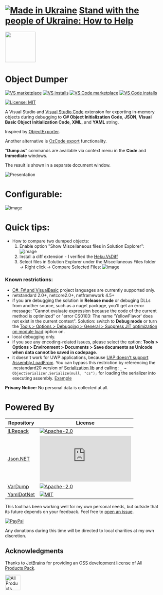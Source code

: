 # [![Made in Ukraine](https://img.shields.io/badge/made_in-ukraine-ffd700.svg?labelColor=0057b7&style=for-the-badge)](https://stand-with-ukraine.pp.ua) [Stand with the people of Ukraine: How to Help](https://stand-with-ukraine.pp.ua)

<img src="https://yevhencherkes.gallerycdn.vsassets.io/extensions/yevhencherkes/yellowflavorobjectdumper/0.0.0.64/1665328424655/Microsoft.VisualStudio.Services.Icons.Default" width="100" height="100" />

# Object Dumper

[![VS marketplace](https://img.shields.io/visual-studio-marketplace/v/YevhenCherkes.YellowFlavorObjectDumper.svg?label=VS%20marketplace&style=for-the-badge)](https://marketplace.visualstudio.com/items?itemName=YevhenCherkes.YellowFlavorObjectDumper)
[![VS installs](https://img.shields.io/visual-studio-marketplace/i/YevhenCherkes.YellowFlavorObjectDumper?label=VS%20installs&style=for-the-badge)](https://marketplace.visualstudio.com/items?itemName=YevhenCherkes.YellowFlavorObjectDumper)
[![VS Code marketplace](https://img.shields.io/visual-studio-marketplace/v/YevhenCherkes.object-dumper.svg?label=VS%20Code%20marketplace&style=for-the-badge)](https://marketplace.visualstudio.com/items?itemName=YevhenCherkes.object-dumper)
[![VS Code installs](https://img.shields.io/visual-studio-marketplace/i/YevhenCherkes.object-dumper?label=VS%20Code%20installs&style=for-the-badge)](https://marketplace.visualstudio.com/items?itemName=YevhenCherkes.object-dumper)

[![License: MIT](https://img.shields.io/github/license/ycherkes/ObjectDumper?style=for-the-badge)](https://github.com/ycherkes/ObjectDumper/blob/main/LICENSE.txt)

A Visual Studio and [Visual Studio Code](https://github.com/ycherkes/ObjectDumper/blob/main/src/object-dumper-vscode/README.md) extension for exporting in-memory objects during debugging to **C# Object Initialization Code**, **JSON**, **Visual Basic Object Initialization Code**, **XML**, and **YAML** string.

Inspired by [ObjectExporter](https://github.com/OmarElabd/ObjectExporter).

Another alternative is [OzCode export](https://github.com/oz-code/OzCodeDemo/tree/master/OzCodeDemo/12.Export) functionality.

"**Dump as**" commands are available via context menu in the **Code** and **Immediate** windows.

The result is shown in a separate document window.

![Presentation](https://user-images.githubusercontent.com/13467759/175763360-6d714f96-8b90-48a9-bff0-8bceac4c2502.gif)

# Configurable:

![image](https://user-images.githubusercontent.com/13467759/180246198-dfbb4809-c2cb-4a3f-9ea4-f9c52c67c47a.png)

# Quick tips:
- How to compare two dumped objects:
  1. Enable option "Show Miscellaneous files in Solution Explorer":
  ![image](https://user-images.githubusercontent.com/13467759/173348566-e5768350-321a-4fbd-85fc-10e3a366a5ae.png)
  2. Install a diff extension - I verified the [Heku.VsDiff](https://marketplace.visualstudio.com/items?itemName=Heku.VsDiff2022)
  3. Select files in Solution Explorer under the Miscellaneous Files folder -> Right click -> Compare Selected Files:
  ![image](https://user-images.githubusercontent.com/13467759/173349566-518f89e1-9d21-4ab6-a4e1-da2dc86e3a78.png)


### Known restrictions:
- [C#, F# and VisualBasic](https://github.com/ycherkes/ObjectDumper/blob/main/src/ObjectDumper/DebuggeeInteraction/InteractionService.cs#L25-L30) project languages are currently supported only.
- netstandard 2.0+, netcore2.0+, netframework 4.5+
- if you are debugging the solution in **Release mode** or debuging DLLs from another source, such as a nuget package, you'll get an error message: "Cannot evaluate expression because the code of the current method is optimized" or "error CS0103: The name 'YellowFlavor' does not exist in the current context". Solution: switch to **Debug mode** or turn the [Tools > Options > Debugging > General > Suppress JIT optimization on module load](https://learn.microsoft.com/en-us/visualstudio/debugger/jit-optimization-and-debugging?view=vs-2022#the-suppress-jit-optimization-on-module-load-managed-only-option) option on.
- local debugging only.
- if you see any encoding-related issues, please select the option: **Tools > Options > Environment > Documents > Save documents as Unicode when data cannot be saved in codepage**.
- it doesn't work for UWP applications, because [UAP doesn't support Assembly.LoadFrom](https://github.com/dotnet/runtime/issues/7543). You can bypass this restriction by referencing the .nestandard20 version of [Serialization lib](https://github.com/ycherkes/ObjectDumper/tree/main/src/Serialization) and calling: ```_ = ObjectSerializer.Serialize(null, "cs");``` for loading the serializer into executing assembly. [Example](https://github.com/ycherkes/ObjectDumper/blob/main/samples/uwp/TestUwp/App.xaml.cs#L26)

**Privacy Notice:** No personal data is collected at all.

# Powered By

| Repository  | License |
| ------------- | ------------- |
| [ILRepack](https://github.com/gluck/il-repack)  | [![Apache-2.0](https://img.shields.io/github/license/gluck/il-repack?style=flat-square)](https://github.com/gluck/il-repack/blob/master/LICENSE)  |
| [Json.NET](https://github.com/JamesNK/Newtonsoft.Json)  | [![MIT](https://img.shields.io/github/license/JamesNK/Newtonsoft.Json?style=flat-square)](https://github.com/JamesNK/Newtonsoft.Json/blob/master/LICENSE.md)  |
| [VarDump](https://github.com/ycherkes/VarDump)  | [![Apache-2.0](https://img.shields.io/github/license/ycherkes/vardump?style=flat-square)](https://github.com/ycherkes/VarDump/blob/main/LICENSE)  |
| [YamlDotNet](https://github.com/aaubry/YamlDotNet)  | [![MIT](https://img.shields.io/github/license/aaubry/YamlDotNet?style=flat-square)](https://github.com/aaubry/YamlDotNet/blob/master/LICENSE.txt)  |


This tool has been working well for my own personal needs, but outside that its future depends on your feedback. Feel free to [open an issue](https://github.com/ycherkes/ObjectDumper/issues).

[![PayPal](https://img.shields.io/badge/Donate-PayPal-ffd700.svg?labelColor=0057b7&style=for-the-badge)](https://www.paypal.com/donate/?business=KXGF7CMW8Y8WJ&no_recurring=0&item_name=Help+Object+Dumper+become+better%21)

Any donations during this time will be directed to local charities at my own discretion.

## Acknowledgments
Thanks to [JetBrains](https://www.jetbrains.com) for providing an [OSS development license](https://www.jetbrains.com/community/opensource/#support) of [All Products Pack](https://www.jetbrains.com/all/).

[<img src="https://resources.jetbrains.com/storage/products/company/brand/logos/jb_beam.png" height="50" alt="All Products Pack logo.">](https://www.jetbrains.com/all/)
